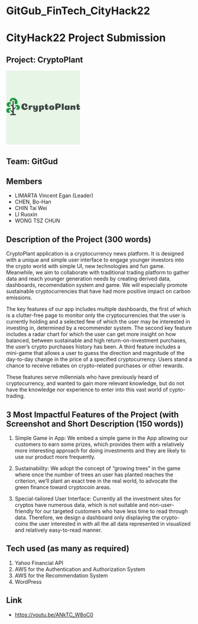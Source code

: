 # GitGub_FinTech_CityHack22
# CityHack22 Project Submission
## Project: CryptoPlant
<img src="CryptoPlant_logo.jpg" width="200" alt="project_logo"/>

## Team: GitGud
## Members
- LIMARTA Vincent Egan (Leader)
- CHEN, Bo-Han
- CHIN Tai Wei
- LI Ruoxin
- WONG TSZ CHUN

## Description of the Project (300 words)

CryptoPlant application is a cryptocurrency news platform. It is designed with a unique and simple user interface to engage younger investors into the crypto world with simple UI, new technologies and fun game. Meanwhile, we aim to collaborate with traditional trading platform to gather data and reach younger generation needs by creating derived data, dashboards, recomendation system and game. We will especially promote sustainable cryptocurrencies that have had more positive impact on carbon emissions.

The key features of our app includes multiple dashboards, the first of which is a clutter-free page to monitor only the cryptocurrencies that the user is currently holding and a selected few of which the user may be interested in investing in, determined by a recommender system. The second key feature includes a radar chart for which the user can get more insight on how balanced, between sustainable and high return-on-investment purchases, the user’s crypto purchases history has been. A third feature includes a mini-game that allows a user to guess the direction and magnitude of the day-to-day change in the price of a specified cryptocurrency. Users stand a chance to receive rebates on crypto-related purchases or other rewards.

These features serve millennials who have previously heard of cryptocurrency, and wanted to gain more relevant knowledge, but do not have the knowledge nor experience to enter into this vast world of cypto-trading. 


## 3 Most Impactful Features of the Project (with Screenshot and Short Description (150 words))

1. Simple Game in App: We embed a simple game in the App allowing our customers to earn some prizes, which provides them with a relatively more interesting approach for doing investments and they are likely to use our product more frequently.

2. Sustainability: We adopt the concept of “growing trees” in the game where once the number of trees an user has planted reaches the criterion, we’ll plant an exact tree in the real world, to advocate the green finance toward cryptocoin areas.

3. Special-tailored User Interface: Currently all the investment sites for cryptos have numerous data, which is not suitable and non-user-friendly for our targeted customers who have less time to read through data. Therefore, we design a dashboard only displaying the crypto-coins the user interested in with all the all data represented in visualized and relatively easy-to-read manner.


## Tech used (as many as required)
1. Yahoo Financial API
2. AWS for the Authentication and Authorization System
3. AWS for the Recommendation System
4. WordPress

## Link
- https://youtu.be/ANkTC_W8oC0

